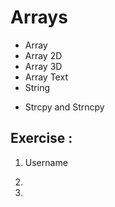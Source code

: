 # Arrays

- Array 
- Array 2D
- Array 3D
- Array Text
- String
+ Strcpy and Strncpy 

## Exercise :

1. Username

2. 

3. 
